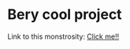 # Bery cool project

Link to this monstrosity: 
[Click me!!](https://hsuliz.github.io/University/Year%202023/WWW%20Techniques/TouhouProject/index.html)